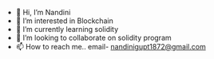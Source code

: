 - 👋 Hi, I’m Nandini
- 👀 I’m interested in Blockchain
- 🌱 I’m currently learning solidity
- 💞️ I’m looking to collaborate on solidity program
- 📫 How to reach me.. email- nandinigupt1872@gmail.com

<!---
gppsy/gppsy is a ✨ special ✨ repository because its `README.md` (this file) appears on your GitHub profile.
You can click the Preview link to take a look at your changes.
--->

